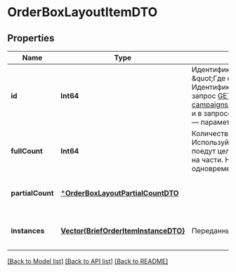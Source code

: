 # OrderBoxLayoutItemDTO


## Properties
Name | Type | Description | Notes
------------ | ------------- | ------------- | -------------
**id** | **Int64** | Идентификатор товара в заказе.  {% cut \&quot;Где его взять\&quot; %}  Идентификатор приходит в ответе на запрос [GET campaigns/{campaignId}/orders/{orderId}](../../reference/orders/getOrder.md) и в запросе Маркета [POST order/accept](../../pushapi/reference/orderAccept.md) — параметр &#x60;id&#x60; в &#x60;items&#x60;.  {% endcut %}    | [default to nothing]
**fullCount** | **Int64** | Количество единиц товара в коробке.  Используйте это поле, если в коробке поедут целые товары, не разделенные на части. Не используйте это поле одновременно с &#x60;partialCount&#x60;.  | [optional] [default to nothing]
**partialCount** | [***OrderBoxLayoutPartialCountDTO**](OrderBoxLayoutPartialCountDTO.md) |  | [optional] [default to nothing]
**instances** | [**Vector{BriefOrderItemInstanceDTO}**](BriefOrderItemInstanceDTO.md) | Переданные вами коды маркировки. | [optional] [default to nothing]


[[Back to Model list]](../README.md#models) [[Back to API list]](../README.md#api-endpoints) [[Back to README]](../README.md)


